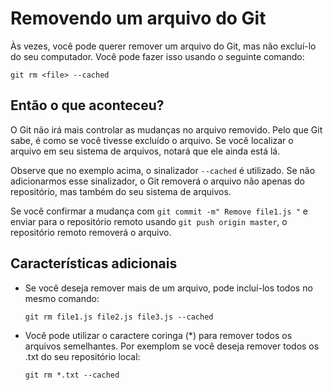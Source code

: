 # Removendo um arquivo do Git

Às vezes, você pode querer remover um arquivo do Git, mas não excluí-lo do seu computador. Você pode fazer isso usando o seguinte comando:

``git rm <file> --cached``

## Então o que aconteceu?

O Git não irá mais controlar as mudanças no arquivo removido. Pelo que Git sabe, é como se você tivesse excluído o arquivo. Se você localizar o arquivo em seu sistema de arquivos, notará que ele ainda está lá.

Observe que no exemplo acima, o sinalizador `--cached` é utilizado. Se não adicionarmos esse sinalizador, o Git removerá o arquivo não apenas do repositório, mas também do seu sistema de arquivos.

Se você confirmar a mudança com `git commit -m" Remove file1.js "` e enviar para o repositório remoto usando `git push origin master`, o repositório remoto removerá o arquivo.


## Características adicionais

- Se você deseja remover mais de um arquivo, pode incluí-los todos no mesmo comando:

    `git rm file1.js file2.js file3.js --cached`

- Você pode utilizar o caractere coringa (*) para remover todos os arquivos semelhantes.  Por exemplom se você deseja remover todos os .txt do seu repositório local:

    `git rm *.txt --cached`
